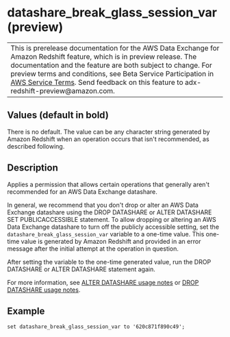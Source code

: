 # datashare\_break\_glass\_session\_var \(preview\)<a name="r_datashare_break_glass_session_var"></a>


|  | 
| --- |
| This is prerelease documentation for the AWS Data Exchange for Amazon Redshift feature, which is in preview release\. The documentation and the feature are both subject to change\. For preview terms and conditions, see Beta Service Participation in [AWS Service Terms](https://aws.amazon.com/service-terms/)\. Send feedback on this feature to adx\-redshift\-preview@amazon\.com\.   | 

## Values \(default in bold\)<a name="t_datashare_break_glass_session_var-values"></a>

There is no default\. The value can be any character string generated by Amazon Redshift when an operation occurs that isn't recommended, as described following\.

## Description<a name="datashare_break_glass_session_var-description"></a>

Applies a permission that allows certain operations that generally aren't recommended for an AWS Data Exchange datashare\.

In general, we recommend that you don't drop or alter an AWS Data Exchange datashare using the DROP DATASHARE or ALTER DATASHARE SET PUBLICACCESSIBLE statement\. To allow dropping or altering an AWS Data Exchange datashare to turn off the publicly accessible setting, set the `datashare_break_glass_session_var` variable to a one\-time value\. This one\-time value is generated by Amazon Redshift and provided in an error message after the initial attempt at the operation in question\. 

After setting the variable to the one\-time generated value, run the DROP DATASHARE or ALTER DATASHARE statement again\.

For more information, see [ALTER DATASHARE usage notes](r_ALTER_DATASHARE.md#r_ALTER_DATASHARE_usage) or [DROP DATASHARE usage notes](r_DROP_DATASHARE.md#r_DROP_DATASHARE_usage)\.

## Example<a name="datashare_break_glass_session_var-example"></a>

```
set datashare_break_glass_session_var to '620c871f890c49';
```